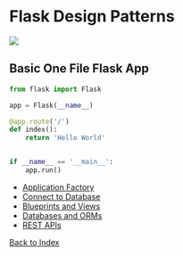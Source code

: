 # Flask Design Patterns

<img src="https://www.vectorlogo.zone/logos/pocoo_flask/pocoo_flask-official.svg" >

## Basic One File Flask App

```python
from flask import Flask

app = Flask(__name__)

@app.route('/')
def index():
    return 'Hello World'


if __name__ == '__main__':
    app.run()
```

- [Application Factory](./flask_app_factory.md)
- [Connect to Database](./flask_connect_to_database.md)
- [Blueprints and Views](./flask_blueprints_and_views.md)
- [Databases and ORMs](./flask-databases-and-orms.md)
- [REST APIs](./flask-rest.md)

[Back to Index](index.md)
